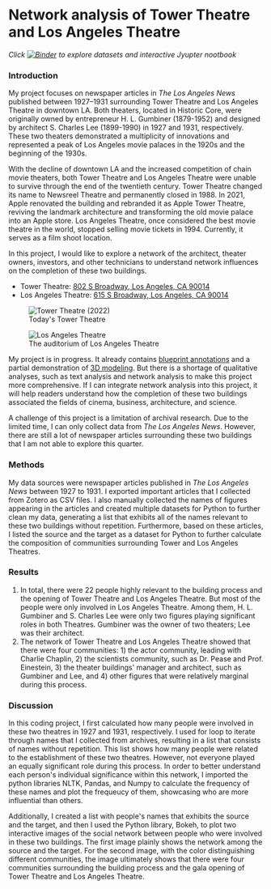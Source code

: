 # Network analysis of Tower Theatre and Los Angeles Theatre 

<em>Click [![Binder](https://mybinder.org/badge_logo.svg)](https://mybinder.org/v2/gh/yandaudrey/Dh140-final-project.git/HEAD) to explore datasets and interactive Jyupter nootbook</em>


### Introduction
My project focuses on newspaper articles in <em>The Los Angeles News</em> published between 1927–1931 surrounding Tower Theatre and Los Angeles Theatre in downtown LA. Both theaters, located in Historic Core, were originally owned by entrepreneur H. L. Gumbiner (1879-1952) and designed by architect S. Charles Lee (1899-1990) in 1927 and 1931, respectively. These two theaters demonstrated a multiplicity of innovations and represented a peak of Los Angeles movie palaces in the 1920s and the beginning of the 1930s. 

With the decline of downtown LA and the increased competition of chain movie theaters, both Tower Theatre and Los Angeles Theatre were unable to survive through the end of the twentieth century. Tower Theatre changed its name to Newsreel Theatre and permanently closed in 1988. In 2021, Apple renovated the building and rebranded it as Apple Tower Theatre, reviving the landmark architecture and transforming the old movie palace into an Apple store. Los Angeles Theatre, once considered the best movie theatre in the world, stopped selling movie tickets in 1994. Currently, it serves as a film shoot location.

In this project, I would like to explore a network of the architect, theater owners, investors, and other technicians to understand network influences on the completion of these two buildings. 

- Tower Theatre: [802 S Broadway, Los Angeles, CA 90014](https://goo.gl/maps/bg9eiUr46CwzkTSp7)
- Los Angeles Theatre: [615 S Broadway, Los Angeles, CA 90014](https://goo.gl/maps/gqFpS5J8X6oTYthr8)

<figure>
    <img src="https://www.apple.com/newsroom/images/environments/stores/apple_nso-tower-theater-la_street-view_06222021_Full-Bleed-Image.jpg.large_2x.jpg"
         alt="Tower Theatre (2022)">
    <figcaption>Today's Tower Theatre</figcaption>
</figure>


<figure>
    <img src="https://losangelestheatre.com/img/homeimage_latheatre_lobby.jpg"
         alt="Los Angeles Theatre">
    <figcaption>The auditorium of Los Angeles Theatre</figcaption>
</figure>


My project is in progress. It already contains [blueprint annotations](https://bjkeith.humspace.ucla.edu/LAandTower/blueprints/) and a partial demonstration of [3D modeling](https://bjkeith.humspace.ucla.edu/LAandTower/vectorworks/). But there is a shortage of qualitative analyses, such as text analysis and network analysis to make this project more comprehensive. If I can integrate network analysis into this project, it will help readers understand how the completion of these two buildings associated the fields of cinema, business, architecture, and science. 

A challenge of this project is a limitation of archival research. Due to the limited  time, I can only collect data from <em>The Los Angeles News</em>. However, there are still a lot of newspaper articles surrounding these two buildings that I am not able to explore this quarter. 

### Methods
My data sources were newspaper articles published in <em>The Los Angeles News</em> between 1927 to 1931. I exported important articles that I collected from Zotero as CSV files. I also manually collected the names of figures appearing in the articles and created multiple datasets for Python to further clean my data, generating a list that exhibits all of the names relevant to these two buildings without repetition. Furthermore, based on these articles, I listed the source and the target as a dataset for Python to further calculate the composition of communities surrounding Tower and Los Angeles Theatres.  

### Results 
1. In total, there were 22 people highly relevant to the building process and the opening of Tower Theatre and Los Angeles Theatre. But most of the people were only involved in Los Angeles Theatre. Among them, H. L. Gumbiner and S. Charles Lee were only two figures playing significant roles in both Theatres. Gumbiner was the owner of two theaters; Lee was their architect.
2. The network of Tower Theatre and Los Angeles Theatre showed that there were four communities: 1) the actor community, leading with Charlie Chaplin, 2) the scientists community, such as Dr. Pease and Prof. Einestein, 3) the theater buildings' manager and architect, such as Gumbiner and Lee, and 4) other figures that were relatively marginal during this process. 

### Discussion
In this coding project, I first calculated how many people were involved in these two theatres in 1927 and 1931, respectively. I used for loop to iterate through names that I collected from archives, resulting in a list that consists of names without repetition. This list shows how many people were related to the establishment of these two theatres. However, not everyone played an equally significant role during this process. In order to better understand each person's individual significance within this network, I imported the python libraries NLTK, Pandas, and Numpy to calculate the frequency of these names and plot the frequeucy of them, showcasing who are more influential than others. 

Additionally, I created a list with people's names that exhibits the source and the target, and then I used the Python library, Bokeh, to plot two interactive images of the social network between people who were involved in these two buildings. The first image plainly shows the network among the source and the target. For the second image, with the color distinguishing different communities, the image ultimately shows that there were four communities surrounding the building process and the gala opening of Tower Theatre and Los Angeles Theatre. 




